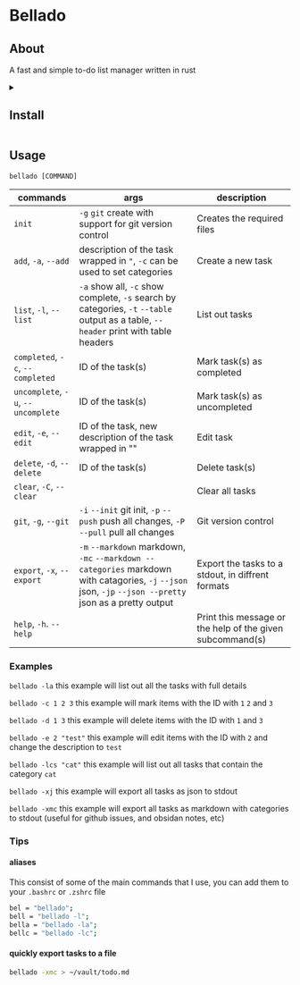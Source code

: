 # Bellado

## About
A fast and simple to-do list manager written in rust

<details><summary>

## Install
</summary>

### Arch Linux

```bash
paru -S bellado-git
```

### Nix

#### Try it out

```bash
nix run github:isabelroses/bellado
```
#### Using the home-manager module, with flakes

```nix
{
    inputs = {
        nixpkgs.url = "github:NixOS/nixpkgs/nixos-unstable";

        home-manager = {
            url = "github:nix-community/home-manager";
            inputs.nixpkgs.follows = "nixpkgs";
        };

        bellado.url = "github:isabelroses/bellado";
    };

    outputs = { self, nixpkgs, bellado }: {
        homeConfigurations."user@hostname" = home-manager.lib.homeManagerConfiguration {
            pkgs = nixpkgs.legacyPackages.x86_64-linux;

            modules = [
                bellado.homeManagerModules.default
                {
                    programs.bellado = {
                        enable = true;
                        enableAliases = true;
                    };
                }
                # ...
            ];
        };
    }
}
```

Don't forget you can use my cachix cache, see below for an example configuration
For more information see [here](https://app.cachix.org/cache/isabelroses)

```nix
{
    nix.settings = {
        substituters = [ "https://isabelroses.cachix.org" ];
        trusted-public-keys = [ "isabelroses.cachix.org-1:mXdV/CMcPDaiTmkQ7/4+MzChpOe6Cb97njKmBQQmLPM=" ];
    };
}
```


### Build from source

```bash
cargo build --release --bin=bellado
```

</details>

## Usage
`bellado [COMMAND]`

commands | args | description 
---------|------|-------------
`init` | `-g` `git` create with support for git version control | Creates the required files
`add`, `-a`, `--add` | description of the task wrapped in `"`, `-c` can be used to set categories | Create a new task
`list`, `-l`, `--list` | `-a` show all, `-c` show complete, `-s` search by categories, `-t` `--table` output as a table, `--header` print with table headers | List out tasks
`completed`, `-c`, `--completed` | ID of the task(s) | Mark task(s) as completed
`uncomplete`, `-u`, `--uncomplete` | ID of the task(s) | Mark task(s) as uncompleted
`edit`, `-e`, `--edit` | ID of the task, new description of the task wrapped in "" | Edit task
`delete`, `-d`, `--delete` | ID of the task(s) | Delete task(s)
`clear`, `-C`, `--clear` | | Clear all tasks
`git`, `-g`, `--git` | `-i` `--init` git init, `-p` `--push` push all changes, `-P` `--pull` pull all changes | Git version control
`export`, `-x`, `--export` | `-m` `--markdown` markdown, `-mc` `--markdown --categories` markdown with catagories, `-j` `--json` json, `-jp` `--json --pretty` json as a pretty output | Export the tasks to a stdout, in diffrent formats
`help`, `-h`. `--help` | | Print this message or the help of the given subcommand(s)

### Examples

`bellado -la` this example will list out all the tasks with full details

`bellado -c 1 2 3` this example will mark items with the ID with `1` `2` and `3`

`bellado -d 1 3` this example will delete items with the ID with `1` and `3`

`bellado -e 2 "test"` this example will edit items with the ID with `2` and change the description to `test`

`bellado -lcs "cat"` this example will list out all tasks that contain the category `cat`

`bellado -xj` this example will export all tasks as json to stdout 

`bellado -xmc` this example will export all tasks as markdown with categories to stdout (useful for github issues, and obsidan notes, etc)

### Tips

#### aliases

This consist of some of the main commands that I use, you can add them to your `.bashrc` or `.zshrc` file

```bash
bel = "bellado";
bell = "bellado -l";
bella = "bellado -la";
bellc = "bellado -lc";
```

#### quickly export tasks to a file

```bash
bellado -xmc > ~/vault/todo.md
```